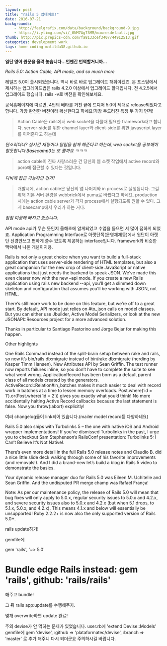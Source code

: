```yaml
---
layout: post
title: "rails 5 업데이트!"
date: 2016-07-21
backgrounds:
    - http://feelgrafix.com/data/background/background-9.jpg
    - https://i.ytimg.com/vi/_0NM7Ag73MM/maxresdefault.jpg
thumb: http://pic.prepics-cdn.com/fa8133cef3407/44912513.gif
categories: development work
tags: home coding matilda38.github.io
---
```


**일단 영어 원문을 올려 놓습니다...언젠간 번역할거니까...**

*Rails 5.0: Action Cable, API mode, and so much more*

레일즈 5.0이 출시되었습니다. 역시 바로 바로 업그레이드 해줘야겠죠. 본 포스팅에서 제시하는 업그레이드법은 rails 4.2.0 이상에서 업그레이드 할때입니다. 전 4.2.5에서 업그레이드 했습니다. rails -v로 버전을 확인해보세요.

공식홈페이지에 따르면, 4번의 베타를 거친 끝에 드디어 5.0이 제대로 release되었다고 합니다. 가장 완전한 버전이라 확신한다고 하네요!가장 두드러진 특징 두 가지 먼저!

>Action Cable은 rails에서 web socket을 다룰때 필요한 framework라고 합니다. server-side를 위한 channel layer와 client-side를 위한 javascript layer를 이어준다고 하는데

*뭔소리다냐? 실시간 채팅이나 알림을 쉽게 해준다고 하는데, web socket을 공부해야 할듯합니다 Basecamp3는 또 뭘까요 ㅋㅋㅋ*

>action cable이 진짜 사랑스러운 건 당신의 웹 소켓 작업에서 active record와 poro에 접근할 수 있다는 것입니다.

*디비에 접근 가능하단 건가?*

>개발시에, action cable은 당신의 앱 나머지와 in process로 실행됩니다. 그걸 위해 기본 서버 환경을 webbrick에서 puma로 바꿨다고 하네요. production 시에는 action cable server가 각자 process에서 실행되도록 원할 수 있다. 그게 basecamp에서 우리가 하는 거다.

*점점 미궁에 빠지고 있습니다.*

API mode
api가 무슨 뜻인지 올해초에 알게되었고 수업을 들으면 서 많이 접하게 되었죠. Application Programming Interface로 아랫단쪽(운영체제등)에서 윗단이 아랫단 신경안쓰고 편하게 쓸수 있도록 제공하는 interface입니다. framework와 비슷한 맥락에서 나온 개념이지용.

Rails is not only a great choice when you want to build a full-stack application that uses server-side rendering of HTML templates, but also a great companion for the new crop of client-side JavaScript or native applications that just needs the backend to speak JSON. We’ve made this even clearer now with the new –api mode. If you create a new Rails application using rails new backend --api, you’ll get a slimmed down skeleton and configuration that assumes you’ll be working with JSON, not HTML.

There’s still more work to be done on this feature, but we’re off to a great start. By default, API mode just relies on #to_json calls on model classes. But you can either use Jbuilder, Active Model Serializers, or look at the new JSONAPI::Resources project for a more advanced solution.

Thanks in particular to Santiago Pastorino and Jorge Bejar for making this happen.

Other highlights

One Rails Command instead of the split-brain setup between rake and rails, so now it’s bin/rails db:migrate instead of bin/rake db:migrate (herding by Kasper Timm Hansen).
New Attributes API by Sean Griffin.
The test runner now reports failures inline, so you don’t have to complete the suite to see what went wrong.
ApplicationRecord has been born as a default parent class of all models created by the generators.
ActiveRecord::Relation#in_batches makes it much easier to deal with record work in batches at a time to lessen memory overloads.
Post.where(‘id = 1’).or(Post.where(‘id = 2’)) gives you exactly what you’d think!
No more accidentally halting Active Record callbacks because the last statement is false. Now you throw(:abort) explicitly!

여러 changelog들이 link되어 있습니다.(mailer model record등 다양하네요)


Rails 5.0 also ships with Turbolinks 5 – the one with native iOS and Android wrapper implementations! If you’ve dismissed Turbolinks in the past, I urge you to checkout Sam Stephenson’s RailsConf presentation: Turbolinks 5: I Can’t Believe It’s Not Native!.

There’s even more detail in the full Rails 5.0 release notes and Claudio B. did a nice little slide deck walking through some of his favorite improvements (and removals!). And I did a brand-new let’s build a blog in Rails 5 video to demonstrate the basics.

Your dynamic release manager duo for Rails 5.0 was Eileen M. Uchitelle and Sean Griffin. And the undisputed PR merge champ was Rafael França!

Note: As per our maintenance policy, the release of Rails 5.0 will mean that bug fixes will only apply to 5.0.x, regular security issues to 5.0.x and 4.2.x, and severe security issues also to 5.0.x and 4.2.x (but when 5.1 drops, to 5.1.x, 5.0.x, and 4.2.x). This means 4.1.x and below will essentially be unsupported! Ruby 2.2.2+ is now also the only supported version of Rails 5.0+.

rails update하기!

gemfile에

gem 'rails', '~> 5.0'
# Bundle edge Rails instead: gem 'rails', github: 'rails/rails'
해주고 bundle!

그 뒤 rails app:update를 수행해주자.

몇개 overwrite하면 update 완료!

주의 devise가 안 먹히는 문제가 있었습니다.
user.rb에
'extend Devise::Models'
gemfile에
gem 'devise', :github => 'plataformatec/devise', :branch => 'master'
로 추가 해주니 다시 되더군요 주의하시길 바랍니다.